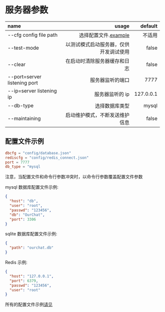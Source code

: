 # 服务器参数

| name                         |                                  usage |   default |
| :--------------------------- | -------------------------------------: | --------: |
| --cfg config file path       |  选择配置文件.[example](#配置文件示例) |    不适用 |
| --test-mode                  | 以测试模式启动服务器，仅供开发调试使用 |     false |
| --clear                      |           在启动时清除服务器缓存和日志 |     false |
| --port=server listening port |                       服务器监听的端口 |      7777 |
| --ip=server listening ip     |                        服务器监听的 ip | 127.0.0.1 |
| --db-type                    |                         选择数据库类型 |     mysql |
| --maintaining                |         启动维护模式，不断发送维护信息 |     false |

## 配置文件示例

```toml
dbcfg = "config/database.json"
rediscfg = "config/redis_connect.json"
port = 7777
db_type = "mysql
```

注意，当配置文件和命令行参数冲突时，以命令行参数覆盖配置文件参数

mysql 数据库配置文件示例:

```json
{
  "host": "db",
  "user": "root",
  "passwd": "123456",
  "db": "OurChat",
  "port": 3306
}
```

sqlite 数据库配置文件示例:

```json
{
  "path": "ourchat.db"
}
```

Redis 示例:

```json
{
  "host": "127.0.0.1",
  "port": 6379,
  "passwd": "123456",
  "user": "root"
}
```

所有的配置文件示例[请见](https://github.com/SkyUOI/OurChat/tree/main/config)
